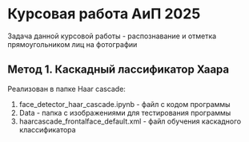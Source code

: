 # Курсовая работа АиП 2025

Задача данной курсовой работы - распознавание и отметка прямоугольником лиц на фотографии

## Метод 1. Каскадный лассификатор Хаара
Реализован в папке Haar cascade:  
1. face_detector_haar_cascade.ipynb - файл с кодом программы  
2. Data - папка с изображениями для тестирования программы  
3. haarcascade_frontalface_default.xml - файл обучения каскадного классификатора  

